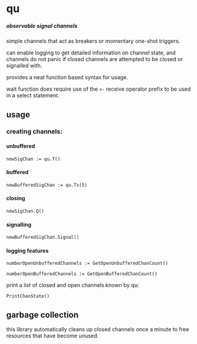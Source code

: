# qu

##### observable signal channels

simple channels that act as breakers or momentary one-shot triggers.

can enable logging to get detailed information on channel state, and channels do
not panic if closed channels are attempted to be closed or signalled with.

provides a neat function based syntax for usage.

wait function does require use of the `<-` receive operator prefix to be used in
a select statement.

## usage

### creating channels:

#### unbuffered

    newSigChan := qu.T()

#### buffered

    newBufferedSigChan := qu.Ts(5)

#### closing

    newSigChan.Q()

#### signalling

    newBufferedSigChan.Signal()

#### logging features

    numberOpenUnbufferedChannels := GetOpenUnbufferedChanCount()
    
    numberOpenBufferedChannels := GetOpenBufferedChanCount()

print a list of closed and open channels known by qu:

    PrintChanState() 

## garbage collection

this library automatically cleans up closed channels once a minute to free
resources that have become unused.